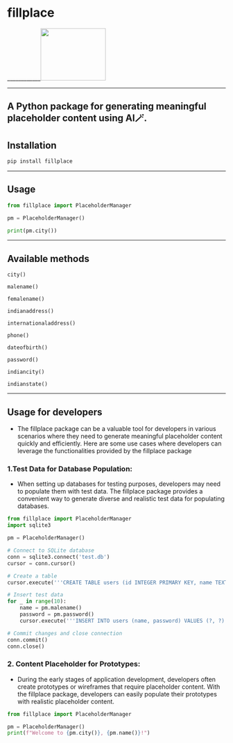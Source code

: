 # fillplace  
____________<img src="https://3.bp.blogspot.com/-fm0Cg5WFsy8/WF6YWJyUvuI/AAAAAAAFof0/nRsq3JLfwNwPqZA20fPDFAH8aOUFLH7nACLcB/s1600/AW356234_04.gif" width="150" height="120">

---
A Python package for generating meaningful placeholder content using AI🪄.
---
## Installation

```sh
pip install fillplace
```
---
## Usage

```python
from fillplace import PlaceholderManager

pm = PlaceholderManager()

print(pm.city())
```
---

## Available methods
```
city()
```
```
malename()
```
```
femalename()
``` 
```
indianaddress()
```
```
internationaladdress()
```
```
phone()
```
```
dateofbirth()
```
```
password()
```
```
indiancity()
```
```
indianstate()
```

---

## Usage for developers

- The fillplace package can be a valuable tool for developers in various scenarios where they need to generate meaningful placeholder content quickly and efficiently. Here are some use cases where developers can leverage the functionalities provided by the fillplace package

### 1.Test Data for Database Population: 
* When setting up databases for testing purposes, developers may need to populate them with test data. The fillplace package provides a convenient way to generate diverse and realistic test data for populating databases.
```python
from fillplace import PlaceholderManager
import sqlite3

pm = PlaceholderManager()

# Connect to SQLite database
conn = sqlite3.connect('test.db')
cursor = conn.cursor()

# Create a table
cursor.execute('''CREATE TABLE users (id INTEGER PRIMARY KEY, name TEXT, password TEXT)''')

# Insert test data
for _ in range(10):
    name = pm.malename()
    password = pm.password()
    cursor.execute('''INSERT INTO users (name, password) VALUES (?, ?)''', (name, password))

# Commit changes and close connection
conn.commit()
conn.close()
```

### 2. Content Placeholder for Prototypes: 
* During the early stages of application development, developers often create prototypes or wireframes that require placeholder content. With the fillplace package, developers can easily populate their prototypes with realistic placeholder content.
```python
from fillplace import PlaceholderManager

pm = PlaceholderManager()
print(f"Welcome to {pm.city()}, {pm.name()}!")
```
